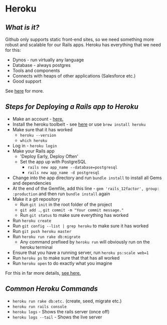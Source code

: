 # Heroku

## _What is it?_

Github only supports static front-end sites, so we need something more robust and scalable for our Rails apps.  Heroku has everything that we need for this:

- Dynos - run virtually any language
- Database - always postgres
- Tools and components
- Connects with heaps of other applications (Salesforce etc.)
- Good support

See [here](https://www.heroku.com/home) for more.

## _Steps for Deploying a Rails app to Heroku_

- Make an account - [here.](https://signup.heroku.com/www-header)
- Install the heroku toolbelt - see [here](https://toolbelt.heroku.com/) or use `brew install heroku`
- Make sure that it has worked
    + `heroku --version`
    + `which heroku`
- Log in - `heroku login`
- Make your Rails app
    + 'Deploy Early, Deploy Often'
    + Set the app up with PostgreSQL
        * `rails new app_name --database=postgresql`
        * `rails new app_name -d postgresql`
- Change into the app directory and run `bundle install` to install all Gems and dependencies
- At the end of the Gemfile, add this line - `gem 'rails_12factor', group: :production` and then run `bundle install` again
- Make it a git repository
    + Run `git init` in the root folder of the project
    + `git add .`, `git commit -m "Your commit message."`
    + Run `git status` to make sure everything has worked
- Run `heroku create`
- Run `git config --list | grep heroku` to make sure it has worked
- Run `git push heroku master`
- Run `heroku run rake db:migrate`
    + Any command prefixed by `heroku run` will obviously run on the heroku terminal
- Ensure that you have a running server, run `heroku ps:scale web=1`
- Run `heroku ps` to make sure that that has all worked
- Run `heroku open` to do exactly what you imagine

For this in far more details, [see here.](https://devcenter.heroku.com/articles/getting-started-with-rails4)

## _Common Heroku Commands_

- `heroku run rake db:etc.` (create, seed, migrate etc.)
- `heroku run rails console`
- `heroku logs` - Shows the rails server (once off)
- `heroku logs --tail` - Shows the live server